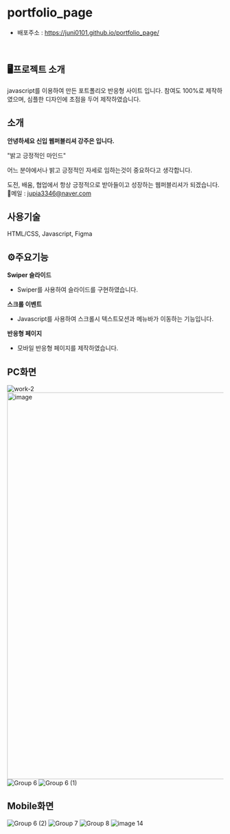# portfolio_page
- 배포주소 : https://juni0101.github.io/portfolio_page/
<br>

## 🖥프로젝트 소개
javascript를 이용하여 만든 포트폴리오 반응형 사이트 입니다.
참여도 100%로 제작하였으며, 심플한 디자인에 초점을 두어 제작하였습니다. 
<br>


## 소개
**안녕하세요 신입 웹퍼블리셔 강주은 입니다.**

"밝고 긍정적인 마인드"

어느 분야에서나 밝고 긍정적인 자세로
임하는것이 중요하다고 생각합니다.

도전, 배움, 협업에서 항상 긍정적으로 받아들이고
성장하는 웹퍼블리셔가 되겠습니다.
💌메일 : jupia3346@naver.com 

## 사용기술 
HTML/CSS, Javascript, Figma

## ⚙주요기능
**Swiper 슬라이드** <br>
- Swiper를 사용하여 슬라이드를 구현하였습니다.
  

**스크롤 이벤트** <br>
- Javascript를 사용하여 스크롤시 텍스트모션과 메뉴바가 이동하는 기능입니다.  		   
  

**반응형 페이지** <br>
- 모바일 반응형 페이지를 제작하였습니다.


## PC화면
![work-2](https://github.com/juni0101/portfolio_page/assets/122968167/c6e9f322-2ea3-4f04-a2b7-cc30398a6f9f) 
<img width="900" alt="image" src="https://github.com/juni0101/portfolio_page/assets/122968167/0958e5ec-60a8-4524-9b27-8d94e8bac445">
![Group 6](https://github.com/juni0101/portfolio_page/assets/122968167/9cd72193-a972-4c27-9ee2-6da53e6dfde4)
![Group 6 (1)](https://github.com/juni0101/portfolio_page/assets/122968167/eb390e28-55e2-4831-bf55-d2d1de2916e0)


## Mobile화면
![Group 6 (2)](https://github.com/juni0101/portfolio_page/assets/122968167/3e2730d7-0ea8-409b-8b4d-1c54ccba6de0)
![Group 7](https://github.com/juni0101/portfolio_page/assets/122968167/ff3e16e4-4207-4a4e-9bbc-651e46674b8f)
![Group 8](https://github.com/juni0101/portfolio_page/assets/122968167/52936565-c0ab-49a3-a234-54e895cd7a4d)
![image 14](https://github.com/juni0101/portfolio_page/assets/122968167/be0fe2d1-7656-44de-a2a6-a43d479f1020)
